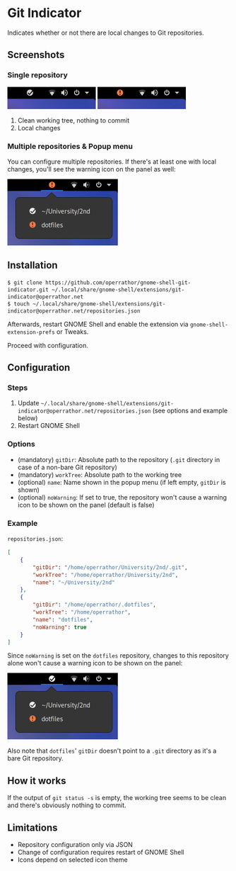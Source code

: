 # Git Indicator

Indicates whether or not there are local changes to Git repositories.

## Screenshots

### Single repository

![Indicating that the working tree is clean and there's nothing to commit](screenshots/clean-working-tree.png)
![Indicating that there are local changes](screenshots/local-changes.png)

1. Clean working tree, nothing to commit
2. Local changes

### Multiple repositories & Popup menu

You can configure multiple repositories.
If there's at least one with local changes, you'll see the warning icon on the panel as well:

![Indicating that there's at least one repository with local changes](screenshots/multiple-repositories.png)

## Installation

```console
$ git clone https://github.com/operrathor/gnome-shell-git-indicator.git ~/.local/share/gnome-shell/extensions/git-indicator@operrathor.net
$ touch ~/.local/share/gnome-shell/extensions/git-indicator@operrathor.net/repositories.json
```

Afterwards, restart GNOME Shell and enable the extension via `gnome-shell-extension-prefs` or Tweaks.

Proceed with configuration.

## Configuration

### Steps

1. Update `~/.local/share/gnome-shell/extensions/git-indicator@operrathor.net/repositories.json` (see options and example below)
2. Restart GNOME Shell

### Options

* (mandatory) `gitDir`: Absolute path to the repository (`.git` directory in case of a non-bare Git repository)
* (mandatory) `workTree`: Absolute path to the working tree
* (optional) `name`: Name shown in the popup menu (if left empty, `gitDir` is shown)
* (optional) `noWarning`: If set to true, the repository won't cause a warning icon to be shown on the panel (default is false)

### Example

`repositories.json`:
```json
[
    {
        "gitDir": "/home/operrathor/University/2nd/.git",
        "workTree": "/home/operrathor/University/2nd",
        "name": "~/University/2nd"
    },
    {
        "gitDir": "/home/operrathor/.dotfiles",
        "workTree": "/home/operrathor",
        "name": "dotfiles",
        "noWarning": true
    }
]
```

Since `noWarning` is set on the `dotfiles` repository, changes to this repository alone won't cause a warning icon to be shown on the panel:

![Repository with local changes but noWarning set](screenshots/no-warning.png)

Also note that `dotfiles`' `gitDir` doesn't point to a `.git` directory as it's a bare Git repository.

## How it works

If the output of `git status -s` is empty, the working tree seems to be clean and there's obviously nothing to commit.

## Limitations

* Repository configuration only via JSON
* Change of configuration requires restart of GNOME Shell
* Icons depend on selected icon theme
